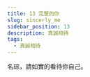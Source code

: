 ```yaml
---
title: 13 完整的你
slug: sincerly_me
sidebar_position: 13
description: 真誠相待
tags:
  - 真誠相待
---
```


名琮，請如實的看待你自己。
